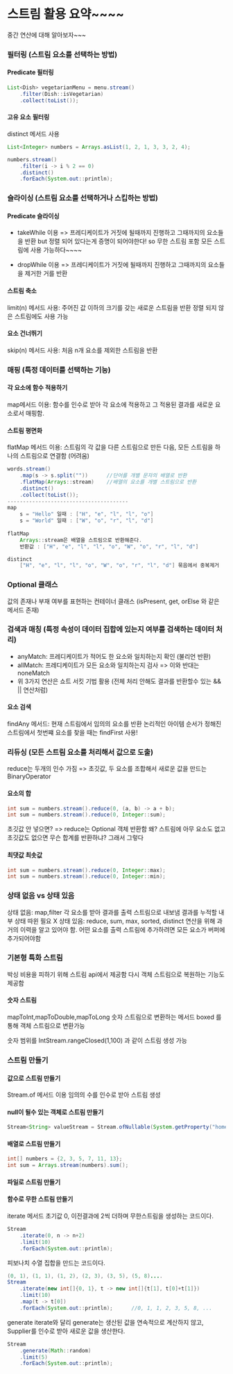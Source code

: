 # 스트림 활용 요약~~~~

중간 연산에 대해 알아보자~~~

### 필터링 (스트림 요소를 선택하는 방법)
#### Predicate 필터링  
```java
List<Dish> vegetarianMenu = menu.stream()
    .filter(Dish::isVegetarian)
    .collect(toList());
```

#### 고유 요소 필터링
distinct 메서드 사용 
```java
List<Integer> numbers = Arrays.asList(1, 2, 1, 3, 3, 2, 4);

numbers.stream()
	.filter(i -> i % 2 == 0)
	.distinct()
	.forEach(System.out::println);
```

### 슬라이싱 (스트림 요소를 선택하거나 스킵하는 방법)
#### Predicate 슬라이싱
- takeWhile 이용 => 프레디케이트가 거짓에 될때까지 진행하고 그때까지의 요소들을 반환
but 정렬 되어 있다는게 증명이 되어야한다!
so 무한 스트림 포함 모든 스트림에 사용 가능하다~~~~

- dropWhile 이용 => 프레디케이트가 거짓에 될때까지 진행하고 그때까지의 요소들을 제거한 거를 반환

#### 스트림 축소
limit(n) 메서드 사용: 주어진 값 이하의 크기를 갖는 새로운 스트림을 반환
정렬 되지 않은 스트림에도 사용 가능

#### 요소 건너뛰기
skip(n) 메서드 사용: 처음 n개 요소를 제외한 스트림을 반환


### 매핑 (특정 데이터를 선택하는 기능)

#### 각 요소에 함수 적용하기
map메서드 이용: 함수를 인수로 받아 각 요소에 적용하고 그 적용된 결과를 새로운 요소로서 매핑함.
#### 스트림 평면화
flatMap 메서드 이용: 스트림의 각 값을 다른 스트림으로 만든 다음, 모든 스트림을 하나의 스트림으로 연결함 (어려움)
```java
words.stream()
    .map(s -> s.split(""))      //단어를 개별 문자의 배열로 반환
    .flatMap(Arrays::stream)    //배열의 요소를 개별 스트림으로 반환
    .distinct()
    .collect(toList());
---------------------------------------
map 
	s = "Hello" 일때 : ["H", "e", "l", "l", "o"]
	s = "World" 일때 : ["W", "o", "r", "l", "d"]
    
flatMap
	Arrays::stream은 배열을 스트림으로 반환해준다.
	반환값 : ["H", "e", "l", "l", "o", "W", "o", "r", "l", "d"]

distinct
	["H", "e", "l", "l", "o", "W", "o", "r", "l", "d"] 묶음에서 중복제거
```

### Optional 클래스
값의 존재나 부재 여부를 표현하는 컨테이너 클래스 (isPresent, get, orElse 와 같은 메서드 존재)

### 검색과 매칭 (특정 속성이 데이터 집합에 있는지 여부를 검색하는 데이터 처리)
- anyMatch: 프레디케이트가 적어도 한 요소와 일치하는지 확인 (불리언 반환)
- allMatch: 프레디케이트가 모든 요소와 일치하는지 검사 => 이와 반대는 noneMatch
- 위 3가지 연산은 쇼트 서킷 기법 활용 (전체 처리 안해도 결과를 반환할수 있는 && || 연산처럼)

#### 요소 검색
findAny 메서드: 현재 스트림에서 임의의 요소를 반환
논리적인 아이템 순서가 정해진 스트림에서 첫번쨰 요소를 찾을 때는 findFirst 사용!

### 리듀싱 (모든 스트림 요소를 처리해서 값으로 도출)
reduce는 두개의 인수 가짐 => 초깃값, 두 요소를 조합해서 새로운 값을 만드는 BinaryOperator<T>
#### 요소의 합
```java
int sum = numbers.stream().reduce(0, (a, b) -> a + b);
int sum = numbers.stream().reduce(0, Integer::sum);
```
초깃값 안 넣으면? => reduce는 Optional<Integer> 객체 반환함 
왜? 스트림에 아무 요소도 없고 초깃값도 없으면 무슨 합계를 반환하냐? 그래서 그렇다

#### 최댓값 최솟값
```java
int sum = numbers.stream().reduce(0, Integer::max);
int sum = numbers.stream().reduce(0, Integer::min);
```

### 상태 없음 vs 상태 있음
상태 없음: map,filter 각 요소를 받아 결과를 출력 스트림으로 내보냄 결과를 누적할 내부 상태 따윈 필요 X
상태 있음: reduce, sum, max, sorted, distinct 연산을 위해 과거의 이력을 알고 있어야 함. 어떤 요소를 출력 스트림에 추가하려면 모든 요소가 버퍼에 추가되어야함

### 기본형 특화 스트림
박싱 비용을 피하기 위해 스트림 api에서 제공함
다시 객체 스트림으로 복원하는 기능도 제공함
#### 숫자 스트림 
mapToInt,mapToDouble,mapToLong 숫자 스트림으로 변환하는 메서드
boxed 를 통해 객체 스트림으로 변환가능

숫자 범위를 IntStream.rangeClosed(1,100) 과 같이 스트림 생성 가능

### 스트림 만들기
#### 값으로 스트림 만들기
Stream.of 메서드 이용 임의의 수를 인수로 받아 스트림 생성
#### null이 될수 있는 객체로 스트림 만들기
```java
Stream<String> valueStream = Stream.ofNullable(System.getProperty("home"));
```
#### 배열로 스트림 만들기
```java
int[] numbers = {2, 3, 5, 7, 11, 13};
int sum = Arrays.stream(numbers).sum();
```
#### 파일로 스트림 만들기
#### 함수로 무한 스트림 만들기
iterate 메서드
초기값 0, 이전결과에 2씩 더하며 무한스트림을 생성하는 코드이다.
```java
Stream
	.iterate(0, n -> n+2)
	.limit(10)
	.forEach(System.out::println);
```
피보나치 수열 집합을 만드는 코드이다.
```java
(0, 1), (1, 1), (1, 2), (2, 3), (3, 5), (5, 8)....
Stream
	.iterate(new int[]{0, 1}, t -> new int[]{t[1], t[0]+t[1]})
	.limit(10)
	.map(t -> t[0])
	.forEach(System.out::println);		//0, 1, 1, 2, 3, 5, 8, ...
```
 generate
iterate와 달리 generate는 생산된 값을 연속적으로 계산하지 않고, Supplier<T>를 인수로 받아 새로운 값을 생산한다.
```java
Stream
	.generate(Math::random)
	.limit(5)
	.forEach(System.out::println);
```
